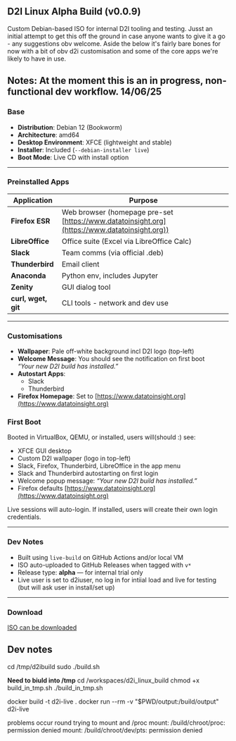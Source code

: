 ## D2I Linux Alpha Build (v0.0.9)

Custom Debian-based ISO for internal D2I tooling and testing. Jusst an initial attempt to get this off the ground in case anyone wants to give it a go - any suggestions obv welcome. Aside the below it's fairly bare bones for now with a bit of obv d2i customisation and some of the core apps we're likely to have in use. 

Notes: At the moment this is an in progress, non-functional dev workflow. 14/06/25
---

### Base

- **Distribution**: Debian 12 (Bookworm)
- **Architecture**: amd64
- **Desktop Environment**: XFCE (lightweight and stable)
- **Installer**: Included (`--debian-installer live`)
- **Boot Mode**: Live CD with install option

---

### Preinstalled Apps

| Application     | Purpose                                                             |
|-----------------|----------------------------------------------------------------------|
| **Firefox ESR** | Web browser (homepage pre-set [https://www.datatoinsight.org](https://www.datatoinsight.org)) |
| **LibreOffice** | Office suite (Excel via LibreOffice Calc)                |
| **Slack**       | Team comms (via official .deb)                    |
| **Thunderbird** | Email client                                                        |
| **Anaconda**    | Python env, includes Jupyter                                |
| **Zenity**      | GUI dialog tool                           |
| **curl, wget, git** | CLI tools - network and dev use                              |

---

### Customisations

- **Wallpaper**: Pale off-white background incl D2I logo (top-left)
- **Welcome Message**: You should see the notification on first boot  
  _“Your new D2I build has installed.”_
- **Autostart Apps**:
  - Slack
  - Thunderbird
- **Firefox Homepage**: Set to [https://www.datatoinsight.org](https://www.datatoinsight.org)


### First Boot

Booted in VirtualBox, QEMU, or installed, users will(should :)  see:

- XFCE GUI desktop
- Custom D2I wallpaper (logo in top-left)
- Slack, Firefox, Thunderbird, LibreOffice in the app menu
- Slack and Thunderbird autostarting on first login
- Welcome popup message:
  _“Your new D2I build has installed.”_
- Firefox defaults [https://www.datatoinsight.org](https://www.datatoinsight.org)

Live sessions will auto-login. If installed, users will create their own login credentials.


---

### Dev Notes

- Built using `live-build` on GitHub Actions and/or local VM
- ISO auto-uploaded to GitHub Releases when tagged with `v*`
- Release type: **alpha** — for internal trial only
- Live user is set to d2iuser, no log in for intiial load and live for testing (but will ask user in install/set up)

---

### Download

[ISO can be downloaded](https://github.com/datatoinsight/d2i-linux_build/releases/latest)


## Dev notes

cd /tmp/d2ibuild
sudo ./build.sh

**Need to biuld into /tmp**
cd /workspaces/d2i_linux_build
chmod +x build_in_tmp.sh
./build_in_tmp.sh


docker build -t d2i-live .
docker run --rm -v "$PWD/output:/build/output" d2i-live

problems occur round trying to mount and /proc
mount: /build/chroot/proc: permission denied
mount: /build/chroot/dev/pts: permission denied

